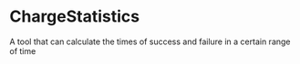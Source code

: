 # ChargeStatistics

A tool that can calculate the times of success and failure in a certain range of time